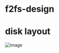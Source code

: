 # f2fs-design
# disk layout
![image](https://user-images.githubusercontent.com/13962657/180906253-d999c88f-d2d3-4575-a981-09b89b752d60.png)
